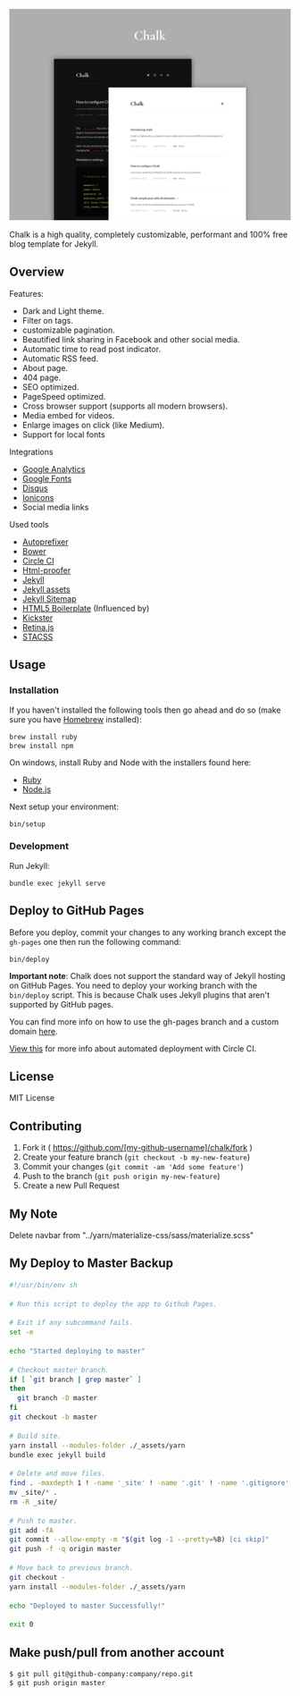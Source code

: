 ![](_assets/images/documentation/chalk-intro@2x.png)

Chalk is a high quality, completely customizable, performant and 100% free blog template for Jekyll.

## Overview

Features:
  - Dark and Light theme.
  - Filter on tags.
  - customizable pagination.
  - Beautified link sharing in Facebook and other social media.
  - Automatic time to read post indicator.
  - Automatic RSS feed.
  - About page.
  - 404 page.
  - SEO optimized.
  - PageSpeed optimized.
  - Cross browser support (supports all modern browsers).
  - Media embed for videos.
  - Enlarge images on click (like Medium).
  - Support for local fonts

Integrations
  - [Google Analytics](https://analytics.google.com/analytics/web/)
  - [Google Fonts](https://fonts.google.com/)
  - [Disqus](https://disqus.com/)
  - [Ionicons](http://ionicons.com/)
  - Social media links

Used tools
  - [Autoprefixer](https://github.com/postcss/autoprefixer)
  - [Bower](http://bower.io/)
  - [Circle CI](https://circleci.com/)
  - [Html-proofer](https://github.com/gjtorikian/html-proofer)
  - [Jekyll](http://jekyllrb.com/)
  - [Jekyll assets](https://github.com/jekyll/jekyll-assets)
  - [Jekyll Sitemap](https://github.com/jekyll/jekyll-sitemap)
  - [HTML5 Boilerplate](https://html5boilerplate.com/) (Influenced by)
  - [Kickster](http://kickster.nielsenramon.com/)
  - [Retina.js](http://imulus.github.io/retinajs/)
  - [STACSS](http://stacss.nielsenramon.com/)

## Usage

### Installation

If you haven't installed the following tools then go ahead and do so (make sure you have [Homebrew](http://brew.sh/) installed):

    brew install ruby
    brew install npm

On windows, install Ruby and Node with the installers found here:

  - [Ruby](https://rubyinstaller.org/)  
  - [Node.js](https://nodejs.org/en/download/)

Next setup your environment:

    bin/setup

### Development

Run Jekyll:

    bundle exec jekyll serve

## Deploy to GitHub Pages

Before you deploy, commit your changes to any working branch except the `gh-pages` one then run the following command:

    bin/deploy

**Important note**: Chalk does not support the standard way of Jekyll hosting on GitHub Pages. You need to deploy your working branch with the `bin/deploy` script. This is because Chalk uses Jekyll plugins that aren't supported by GitHub pages.

You can find more info on how to use the gh-pages branch and a custom domain [here](https://help.github.com/articles/quick-start-setting-up-a-custom-domain/).

[View this](https://github.com/nielsenramon/kickster#automated-deployment-with-circle-ci) for more info about automated deployment with Circle CI.

## License

MIT License

## Contributing

1. Fork it ( https://github.com/[my-github-username]/chalk/fork )
2. Create your feature branch (`git checkout -b my-new-feature`)
3. Commit your changes (`git commit -am 'Add some feature'`)
4. Push to the branch (`git push origin my-new-feature`)
5. Create a new Pull Request

## My Note
Delete navbar from "../yarn/materialize-css/sass/materialize.scss"

## My Deploy to Master Backup
```bash
#!/usr/bin/env sh

# Run this script to deploy the app to Github Pages.

# Exit if any subcommand fails.
set -e

echo "Started deploying to master"

# Checkout master branch.
if [ `git branch | grep master` ]
then
  git branch -D master
fi
git checkout -b master

# Build site.
yarn install --modules-folder ./_assets/yarn
bundle exec jekyll build

# Delete and move files.
find . -maxdepth 1 ! -name '_site' ! -name '.git' ! -name '.gitignore' -exec rm -rf {} \;
mv _site/* .
rm -R _site/

# Push to master.
git add -fA
git commit --allow-empty -m "$(git log -1 --pretty=%B) [ci skip]"
git push -f -q origin master

# Move back to previous branch.
git checkout -
yarn install --modules-folder ./_assets/yarn

echo "Deployed to master Successfully!"

exit 0

```
## Make push/pull from another account
```
$ git pull git@github-company:company/repo.git
$ git push origin master
```